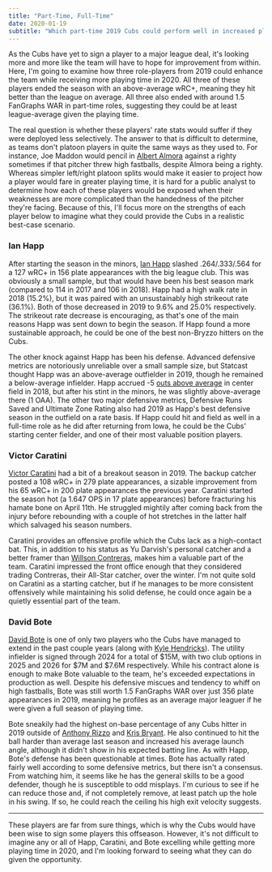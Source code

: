 ```yaml
---
title: "Part-Time, Full-Time"
date: 2020-01-19
subtitle: "Which part-time 2019 Cubs could perform well in increased playing time?"
---
```


As the Cubs have yet to sign a player to a major league deal, it's looking more and more like the team will have to hope for improvement from within. Here, I'm going to examine how three role-players from 2019 could enhance the team while receiving more playing time in 2020. All three of these players ended the season with an above-average wRC+, meaning they hit better than the league on average. All three also ended with around 1.5 FanGraphs WAR in part-time roles, suggesting they could be at least league-average given the playing time.

The real question is whether these players' rate stats would suffer if they were deployed less selectively. The answer to that is difficult to determine, as teams don't platoon players in quite the same ways as they used to. For instance, Joe Maddon would pencil in [Albert Almora](https://www.fangraphs.com/players/albert-almora-jr/14109/stats?position=OF) against a righty sometimes if that pitcher threw high fastballs, despite Almora being a righty. Whereas simpler left/right platoon splits would make it easier to project how a player would fare in greater playing time, it is hard for a public analyst to determine how each of these players would be exposed when their weaknesses are more complicated than the handedness of the pitcher they're facing. Because of this, I'll focus more on the strengths of each player below to imagine what they could provide the Cubs in a realistic best-case scenario.

### Ian Happ
After starting the season in the minors, [Ian Happ](https://www.fangraphs.com/players/ian-happ/17919/stats?position=OF) slashed .264/.333/.564 for a 127 wRC+ in 156 plate appearances with the big league club. This was obviously a small sample, but that would have been his best season mark (compared to 114 in 2017 and 106 in 2018). Happ had a high walk rate in 2018 (15.2%), but it was paired with an unsustainably high strikeout rate (36.1%). Both of those decreased in 2019 to 9.6% and 25.0% respectively. The strikeout rate decrease is encouraging, as that's one of the main reasons Happ was sent down to begin the season. If Happ found a more sustainable approach, he could be one of the best non-Bryzzo hitters on the Cubs.

The other knock against Happ has been his defense. Advanced defensive metrics are notoriously unreliable over a small sample size, but Statcast thought Happ was an above-average outfielder in 2019, though he remained a below-average infielder. Happ accrued -5 [outs above average](https://25thman.com/statcast-says-báez-baseballs-best/) in center field in 2018, but after his stint in the minors, he was slightly above-average there (1 OAA). The other two major defensive metrics, Defensive Runs Saved and Ultimate Zone Rating also had 2019 as Happ's best defensive season in the outfield on a rate basis. If Happ could hit and field as well in a full-time role as he did after returning from Iowa, he could be the Cubs' starting center fielder, and one of their most valuable position players.

### Victor Caratini
[Victor Caratini](https://www.fangraphs.com/players/victor-caratini/14968/stats?position=C/1B) had a bit of a breakout season in 2019. The backup catcher posted a 108 wRC+ in 279 plate appearances, a sizable improvement from his 65 wRC+ in 200 plate appearances the previous year. Caratini started the season hot (a 1.647 OPS in 17 plate appearances) before fracturing his hamate bone on April 11th. He struggled mightily after coming back from the injury before rebounding with a couple of hot stretches in the latter half which salvaged his season numbers.

Caratini provides an offensive profile which the Cubs lack as a high-contact bat. This, in addition to his status as Yu Darvish's personal catcher and a better framer than [Willson Contreras](https://www.fangraphs.com/players/willson-contreras/11609/stats?position=C), makes him a valuable part of the team. Caratini impressed the front office enough that they considered trading Contreras, their All-Star catcher, over the winter. I'm not quite sold on Caratini as a starting catcher, but if he manages to be more consistent offensively while maintaining his solid defense, he could once again be a quietly essential part of the team.

### David Bote
[David Bote](https://www.fangraphs.com/players/david-bote/14593/stats?position=2B/3B) is one of only two players who the Cubs have managed to extend in the past couple years (along with [Kyle Hendricks](https://www.fangraphs.com/players/kyle-hendricks/12049/stats?position=P)). The utility infielder is signed through 2024 for a total of $15M, with two club options in 2025 and 2026 for $7M and $7.6M respectively. While his contract alone is enough to make Bote valuable to the team, he's exceeded expectations in production as well. Despite his defensive miscues and tendency to whiff on high fastballs, Bote was still worth 1.5 FanGraphs WAR over just 356 plate appearances in 2019, meaning he profiles as an average major leaguer if he were given a full season of playing time.

Bote sneakily had the highest on-base percentage of any Cubs hitter in 2019 outside of [Anthony Rizzo](https://www.fangraphs.com/players/anthony-rizzo/3473/stats?position=1B) and [Kris Bryant](https://www.fangraphs.com/players/kris-bryant/15429/stats?position=3B). He also continued to hit the ball harder than average last season and increased his average launch angle, although it didn't show in his expected batting line. As with Happ, Bote's defense has been questionable at times. Bote has actually rated fairly well according to some defensive metrics, but there isn't a consensus. From watching him, it seems like he has the general skills to be a good defender, though he is susceptible to odd misplays. I'm curious to see if he can reduce those and, if not completely remove, at least patch up the hole in his swing. If so, he could reach the ceiling his high exit velocity suggests.

---

These players are far from sure things, which is why the Cubs would have been wise to sign some players this offseason. However, it's not difficult to imagine any or all of Happ, Caratini, and Bote excelling while getting more playing time in 2020, and I'm looking forward to seeing what they can do given the opportunity.